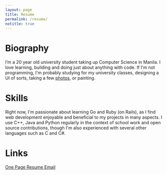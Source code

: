```yaml
---
layout: page
title: Resume
permalink: /resume/
notitle: true
---
```

# Biography
I’m a 20 year old university student taking up Computer Science in Manila. I love learning, building and doing just about anything with code. If I'm not programming, I'm probably studying for my university classes, designing a UI of sorts, taking a few [photos](http://diezcami.vsco.co), or painting.

# Skills
Right now, I'm passionate about learning Go and Ruby (on Rails), as I find web development enjoyable and beneficial to my projects in many aspects. I use C++, Java and Python regularly in the context of school work and open source contributions, though I'm also experienced with several other languages such as C and C#. 

# Links
<div style="text-align: left">
    <a class="resume" href="{{ site.baseurl }}/resources/content/resume.pdf" target="_blank">
      <i class="fa fa-download"></i> One Page Resume
    </a>
    <a class="link" href="mailto:diezcami@gmail.com" target="_blank">
      <i class="fa fa-envelope"></i> Email
    </a> <!-- 
    <a class="link" href='http://twitter.com' target="_blank">
      <i class="fa fa-twitter"></i> Twitter
    </a> -->
</div>
